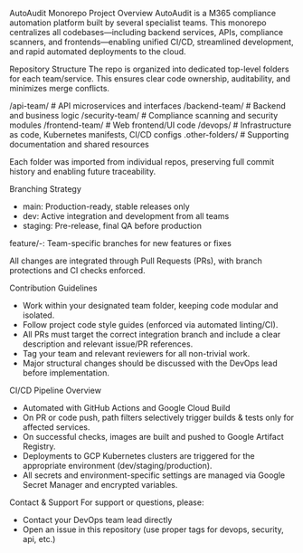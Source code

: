 AutoAudit Monorepo
Project Overview
AutoAudit is a M365 compliance automation platform built by several specialist teams. This monorepo centralizes all codebases—including backend services, APIs, compliance scanners, and frontends—enabling unified CI/CD, streamlined development, and rapid automated deployments to the cloud.


Repository Structure
The repo is organized into dedicated top-level folders for each team/service. This ensures clear code ownership, auditability, and minimizes merge conflicts.

/api-team/         # API microservices and interfaces
/backend-team/     # Backend and business logic
/security-team/    # Compliance scanning and security modules
/frontend-team/    # Web frontend/UI code
/devops/           # Infrastructure as code, Kubernetes manifests, CI/CD configs
.other-folders/    # Supporting documentation and shared resources

Each folder was imported from individual repos, preserving full commit history and enabling future traceability.


Branching Strategy
- main: Production-ready, stable releases only
- dev: Active integration and development from all teams
- staging: Pre-release, final QA before production

feature/<team>-<desc>: Team-specific branches for new features or fixes

All changes are integrated through Pull Requests (PRs), with branch protections and CI checks enforced.

Contribution Guidelines
- Work within your designated team folder, keeping code modular and isolated.
- Follow project code style guides (enforced via automated linting/CI).
- All PRs must target the correct integration branch and include a clear description and relevant issue/PR references.
- Tag your team and relevant reviewers for all non-trivial work.
- Major structural changes should be discussed with the DevOps lead before implementation.

CI/CD Pipeline Overview
- Automated with GitHub Actions and Google Cloud Build
- On PR or code push, path filters selectively trigger builds & tests only for affected services.
- On successful checks, images are built and pushed to Google Artifact Registry.
- Deployments to GCP Kubernetes clusters are triggered for the appropriate environment (dev/staging/production).
- All secrets and environment-specific settings are managed via Google Secret Manager and encrypted variables.

Contact & Support
For support or questions, please:
- Contact your DevOps team lead directly
- Open an issue in this repository (use proper tags for devops, security, api, etc.)
